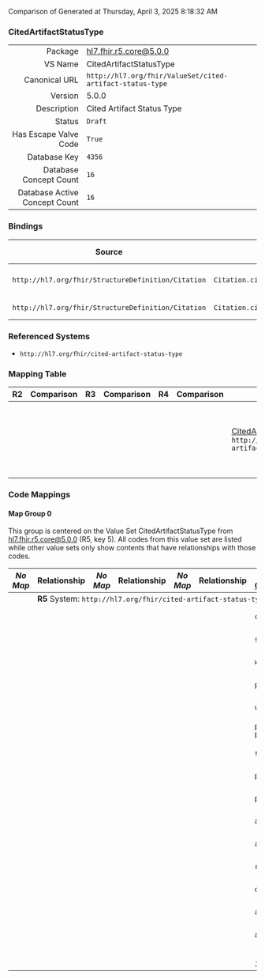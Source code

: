 Comparison of 
Generated at Thursday, April 3, 2025 8:18:32 AM

### CitedArtifactStatusType

|      |     |
| ---: | --- |
| Package | hl7.fhir.r5.core@5.0.0 |
| VS Name | CitedArtifactStatusType |
| Canonical URL | `http://hl7.org/fhir/ValueSet/cited-artifact-status-type` |
| Version | 5.0.0 |
| Description | Cited Artifact Status Type |
| Status | `Draft` |
| Has Escape Valve Code | `True` |
| Database Key | `4356` |
| Database Concept Count | `16` |
| Database Active Concept Count | `16` |
### Bindings

| Source | Element | Binding | Strength | Element Short |
| ------ | ------- | ------- | -------- | ------------- |
| `http://hl7.org/fhir/StructureDefinition/Citation` | `Citation.citedArtifact.currentState` | `http://hl7.org/fhir/ValueSet/cited-artifact-status-type` | `Extensible` | The status of the cited artifact |
| `http://hl7.org/fhir/StructureDefinition/Citation` | `Citation.citedArtifact.statusDate.activity` | `http://hl7.org/fhir/ValueSet/cited-artifact-status-type` | `Extensible` | Classification of the status |

### Referenced Systems

* `http://hl7.org/fhir/cited-artifact-status-type`
### Mapping Table

| R2 | Comparison | R3 | Comparison | R4 | Comparison | R4B | Comparison | R5
| --- | --- | --- | --- | --- | --- | --- | --- | ---
| | | | | | | [CitedArtifactStatusType](/docs/R4B/ValueSets/CitedArtifactStatusType.md)<br/> `http://hl7.org/fhir/ValueSet/cited-artifact-status-type\|4.3.0` | →→→→→→→<br/>``<br/>- DBKey: `840`<br/>- Reviewed: `n/a`<br/>- By: `n/a`<br/>→→→→→→→<hr/>←←←←←←←<br/>``<br/>- DBKey: `1101`<br/>- Reviewed: `n/a`<br/>- By: `n/a`<br/>←←←←←←←| [CitedArtifactStatusType](/docs/R5/ValueSets/CitedArtifactStatusType.md)<br/> `http://hl7.org/fhir/ValueSet/cited-artifact-status-type\|5.0.0` 

### Code Mappings


#### Map Group 0

This group is centered on the Value Set CitedArtifactStatusType from hl7.fhir.r5.core@5.0.0 (R5, key 5).
All codes from this value set are listed while other value sets only show contents that have relationships with those codes.

| *No Map* | Relationship | *No Map* | Relationship | *No Map* | Relationship | [R4B CitedArtifactStatusType](/docs/R4B/ValueSets/CitedArtifactStatusType.md)| Relationship | R5 CitedArtifactStatusType
| --- | --- | --- | --- | --- | --- | --- | --- | ---
| <td colspan="8">**R5** System: `http://hl7.org/fhir/cited-artifact-status-type`
| | | | | | | `created`| _Equivalent_ <br/>(7829/10133)| **`created`**
| | | | | | | `submitted`| _Equivalent_ <br/>(7837/10142)| **`submitted`**
| | | | | | | `withdrawn`| _Equivalent_ <br/>(7831/10135)| **`withdrawn`**
| | | | | | | `pre-review`| _Equivalent_ <br/>(7840/10145)| **`pre-review`**
| | | | | | | `under-review`| _Equivalent_ <br/>(7841/10146)| **`under-review`**
| | | | | | | `post-review-pre-published`| _Equivalent_ <br/>(7839/10144)| **`post-review-pre-published`**
| | | | | | | `rejected`| _Equivalent_ <br/>(7828/10132)| **`rejected`**
| | | | | | | `published-early-form`| _Equivalent_ <br/>(7830/10134)| **`published-early-form`**
| | | | | | | `published-final-form`| _Equivalent_ <br/>(7827/10131)| **`published-final-form`**
| | | | | | | `accepted`| _Equivalent_ <br/>(7832/10136)| **`accepted`**
| | | | | | | `archived`| _Equivalent_ <br/>(7834/10139)| **`archived`**
| | | | | | | `retracted`| _Equivalent_ <br/>(7835/10140)| **`retracted`**
| | | | | | | `draft`| _Equivalent_ <br/>(7838/10143)| **`draft`**
| | | | | | | `active`| _Equivalent_ <br/>(7833/10137)| **`active`**
| | | | | | | `approved`| _Equivalent_ <br/>(7836/10141)| **`approved`**
| | | | | | | | | **`unknown`**
| | | | | | | *15 of 15 codes used* | | *16 of 16 codes used* 

